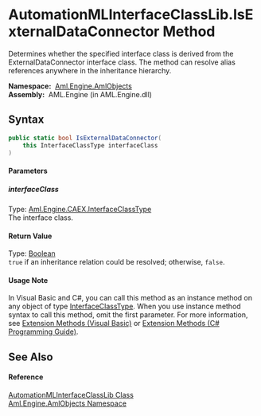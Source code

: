 AutomationMLInterfaceClassLib.IsExternalDataConnector Method
============================================================
Determines whether the specified interface class is derived from the ExternalDataConnector interface class. The method can resolve alias references anywhere in the inheritance hierarchy.

  **Namespace:**  [Aml.Engine.AmlObjects][1]  
  **Assembly:**  AML.Engine (in AML.Engine.dll)

Syntax
------

```csharp
public static bool IsExternalDataConnector(
	this InterfaceClassType interfaceClass
)
```

#### Parameters

##### *interfaceClass*
Type: [Aml.Engine.CAEX.InterfaceClassType][2]  
The interface class.

#### Return Value
Type: [Boolean][3]  
`true` if an inheritance relation could be resolved; otherwise, `false`. 
#### Usage Note
In Visual Basic and C#, you can call this method as an instance method on any object of type [InterfaceClassType][2]. When you use instance method syntax to call this method, omit the first parameter. For more information, see [Extension Methods (Visual Basic)][4] or [Extension Methods (C# Programming Guide)][5].

See Also
--------

#### Reference
[AutomationMLInterfaceClassLib Class][6]  
[Aml.Engine.AmlObjects Namespace][1]  

[1]: ../README.md
[2]: ../../Aml.Engine.CAEX/InterfaceClassType/README.md
[3]: https://docs.microsoft.com/dotnet/api/system.boolean
[4]: https://docs.microsoft.com/dotnet/visual-basic/programming-guide/language-features/procedures/extension-methods
[5]: https://docs.microsoft.com/dotnet/csharp/programming-guide/classes-and-structs/extension-methods
[6]: README.md
[7]: https://www.automationml.org
[8]: ../../icons/logoShade.png